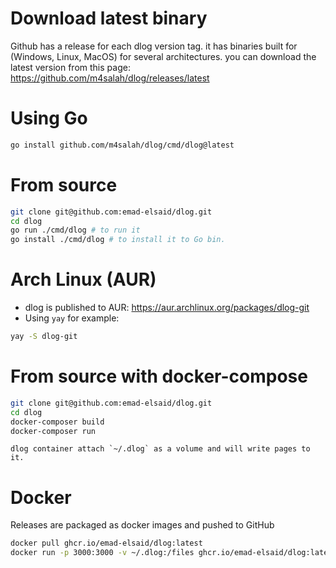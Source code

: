 # Download latest binary

Github has a release for each dlog version tag. it has binaries built for (Windows, Linux, MacOS) for several architectures. you can download the latest version from this page: https://github.com/m4salah/dlog/releases/latest

# Using Go

```bash
go install github.com/m4salah/dlog/cmd/dlog@latest
```

# From source

```bash
git clone git@github.com:emad-elsaid/dlog.git
cd dlog
go run ./cmd/dlog # to run it
go install ./cmd/dlog # to install it to Go bin.
```

# Arch Linux (AUR)

* dlog is published to AUR: https://aur.archlinux.org/packages/dlog-git
* Using `yay` for example:

```bash
yay -S dlog-git
```

# From source with docker-compose

```bash
git clone git@github.com:emad-elsaid/dlog.git
cd dlog
docker-composer build
docker-composer run
```

```info
dlog container attach `~/.dlog` as a volume and will write pages to it.
```

# Docker

Releases are packaged as docker images and pushed to GitHub 

```bash
docker pull ghcr.io/emad-elsaid/dlog:latest
docker run -p 3000:3000 -v ~/.dlog:/files ghcr.io/emad-elsaid/dlog:latest
```